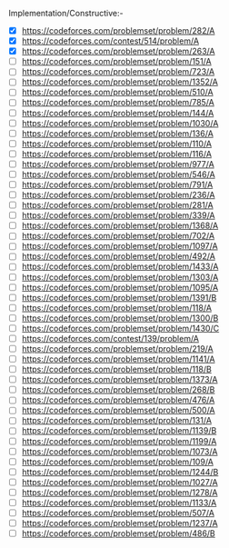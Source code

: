 Implementation/Constructive:-

- [x] https://codeforces.com/problemset/problem/282/A
- [x] https://codeforces.com/contest/514/problem/A
- [x] https://codeforces.com/problemset/problem/263/A
- [ ] https://codeforces.com/problemset/problem/151/A
- [ ] https://codeforces.com/problemset/problem/723/A
- [ ] https://codeforces.com/problemset/problem/1352/A
- [ ] https://codeforces.com/problemset/problem/510/A
- [ ] https://codeforces.com/problemset/problem/785/A
- [ ] https://codeforces.com/problemset/problem/144/A
- [ ] https://codeforces.com/problemset/problem/1030/A
- [ ] https://codeforces.com/problemset/problem/136/A
- [ ] https://codeforces.com/problemset/problem/110/A
- [ ] https://codeforces.com/problemset/problem/116/A
- [ ] https://codeforces.com/problemset/problem/977/A
- [ ] https://codeforces.com/problemset/problem/546/A
- [ ] https://codeforces.com/problemset/problem/791/A
- [ ] https://codeforces.com/problemset/problem/236/A
- [ ] https://codeforces.com/problemset/problem/281/A
- [ ] https://codeforces.com/problemset/problem/339/A
- [ ] https://codeforces.com/problemset/problem/1368/A
- [ ] https://codeforces.com/problemset/problem/702/A
- [ ] https://codeforces.com/problemset/problem/1097/A
- [ ] https://codeforces.com/problemset/problem/492/A
- [ ] https://codeforces.com/problemset/problem/1433/A
- [ ] https://codeforces.com/problemset/problem/1303/A
- [ ] https://codeforces.com/problemset/problem/1095/A
- [ ] https://codeforces.com/problemset/problem/1391/B
- [ ] https://codeforces.com/problemset/problem/118/A
- [ ] https://codeforces.com/problemset/problem/1300/B
- [ ] https://codeforces.com/problemset/problem/1430/C
- [ ] https://codeforces.com/contest/139/problem/A
- [ ] https://codeforces.com/problemset/problem/219/A
- [ ] https://codeforces.com/problemset/problem/1141/A
- [ ] https://codeforces.com/problemset/problem/118/B
- [ ] https://codeforces.com/problemset/problem/1373/A
- [ ] https://codeforces.com/problemset/problem/268/B
- [ ] https://codeforces.com/problemset/problem/476/A
- [ ] https://codeforces.com/problemset/problem/500/A
- [ ] https://codeforces.com/problemset/problem/131/A
- [ ] https://codeforces.com/problemset/problem/1139/B
- [ ] https://codeforces.com/problemset/problem/1199/A
- [ ] https://codeforces.com/problemset/problem/1073/A
- [ ] https://codeforces.com/problemset/problem/109/A
- [ ] https://codeforces.com/problemset/problem/1244/B
- [ ] https://codeforces.com/problemset/problem/1027/A
- [ ] https://codeforces.com/problemset/problem/1278/A
- [ ] https://codeforces.com/problemset/problem/1133/A
- [ ] https://codeforces.com/problemset/problem/507/A
- [ ] https://codeforces.com/problemset/problem/1237/A
- [ ] https://codeforces.com/problemset/problem/486/B
